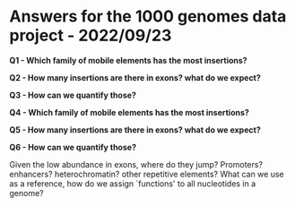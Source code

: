 # Answers for the 1000 genomes data project - 2022/09/23

**Q1 - Which family of mobile elements has the most insertions?**

**Q2 - How many insertions are there in exons? what do we expect?**

**Q3 - How can we quantify those?**

**Q4 - Which family of mobile elements has the most insertions?**

**Q5 - How many insertions are there in exons? what do we expect?**

**Q6 - How can we quantify those?**

Given the low abundance in exons, where do they jump?
Promoters? enhancers? heterochromatin? other repetitive elements?
What can we use as a reference, how do we assign `functions' to all nucleotides in a genome?
